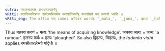 ```yaml
---
sutra: मतजनहलात् करणजल्पकर्षेषु
vRtti: मतादिभ्यस्त्रिभ्यः शब्देभ्यस्त्रिष्वेव करणादिष्वर्थेषु यथासंख्यं यत् प्रत्ययो भवति ॥
vRtti_eng: The affix यत् comes after words '_mata_', '_jana_', and '_hala_', in the senses respectively of 'means', 'gossip', and 'drawing', the words being in the sixth case in construction.
---
```

Thus मतस्य करणं = मत्यः 'the means of acquiring knowledge'. जनस्य जल्पः = जन्यः 'a rumour'. हलस्य कर्षः = हल्यः 'ploughed'. So also द्विहल्यः, त्रिहल्यः, the _tadanta_ _vidhi_ applies रथसीताहलेभ्यो यद्विधौ ॥
